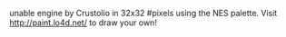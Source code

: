 unable engine by Crustolio in 32x32 #pixels using the NES palette. Visit http://paint.lo4d.net/ to draw your own! 